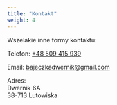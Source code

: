 ```yaml
---
title: "Kontakt"
weight: 4
---
```


Wszelakie inne formy kontaktu:

[//]: # (To jest chwilowo martwe)
[//]: # (Facebook: [@bajeczkadwernik]&#40;https://www.facebook.com/bajeczkadwernik&#41;)

Telefon: [+48 509 415 939](tel:+48509415939)

Email: bajeczkadwernik@gmail.com

Adres:<br>
Dwernik 6A<br>
38-713 Lutowiska
